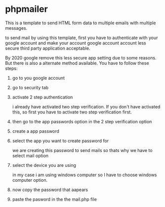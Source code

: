 # phpmailer
<p>This is a template to send HTML form data to multiple emails with multiple messages.<p>
<p>to send mail by using this template, first you have to authenticate with your google account and make your account google account account less secure third party application acceptable.</p>
<p>By 2020 google remove this less secure app setting due to some reasons. But there is also a alternate method available. You have to follow these steps:</p>
<ol>
<li>
<p>go to you google account</p>
</li>


<li>
<p>go to security tab</p>
</li>
<!-- <img src="C:\Users\sahil\OneDrive\Pictures\Screenshots\Screenshot(12).png"> -->


<li>
<p>activate 2 step authentication</p>
</li>
<!-- <img src="C:\Users\sahil\OneDrive\Pictures\Screenshots\Screenshot(13).png"> -->
<p>i already have activated two step verification. If you don't have activated this, so first you have to activate two step verification first. 


<li>
<p>then go to the app passwords option in the 2 step verification option</p>
</li>
<!-- <img src="C:\Users\sahil\OneDrive\Pictures\Screenshots\Screenshot(14).png"> -->


<li>
<p>create a app password</p>
</li>


<li>
<p>select the app you want to create password for</p>
</li>
<!-- <img src="C:\Users\sahil\OneDrive\Pictures\Screenshots\Screenshot(15).png"> -->
<p>we are creating this password to send mails so thats why we have to select mail option</p>


<li>
<p>select the device you are using</p>
</li>
<!-- <img src="C:\Users\sahil\OneDrive\Pictures\Screenshots\Screenshot(15).png"> -->
<p>in my case i am using windows computer so  I have to choose windows computer option.</p>


<li>
<p>now copy the password that aapears</p>
</li>

<li>
<p>paste the pasword in the the mail.php file 
</li>
</ol>
